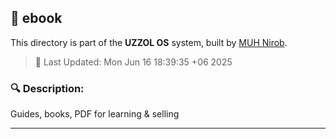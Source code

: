 ## 📁 ebook

This directory is part of the **UZZOL OS** system, built by [MUH Nirob](mailto:uzzolhassan38@gmail.com).

> 📅 Last Updated: Mon Jun 16 18:39:35 +06 2025

### 🔍 Description:
Guides, books, PDF for learning & selling

---


